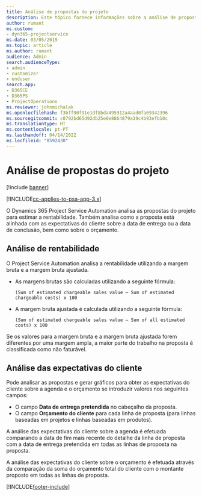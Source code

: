 ```yaml
---
title: Análise de propostas do projeto
description: Este tópico fornece informações sobre a análise de propostas do projeto.
author: rumant
ms.custom:
- dyn365-projectservice
ms.date: 03/05/2019
ms.topic: article
ms.author: rumant
audience: Admin
search.audienceType:
- admin
- customizer
- enduser
search.app:
- D365CE
- D365PS
- ProjectOperations
ms.reviewer: johnmichalak
ms.openlocfilehash: f3bff90f91e1df8bda495912a4aad0fa69342396
ms.sourcegitcommit: c0792bd65d92db25e0e8864879a19c4b93efb10c
ms.translationtype: HT
ms.contentlocale: pt-PT
ms.lasthandoff: 04/14/2022
ms.locfileid: "8592430"
---
```

# <a name="analysis-of-project-quotes"></a>Análise de propostas do projeto

[!include [banner](../includes/psa-now-project-operations.md)]

[!INCLUDE[cc-applies-to-psa-app-3.x](../includes/cc-applies-to-psa-app-3x.md)]

O Dynamics 365 Project Service Automation analisa as propostas do projeto para estimar a rentabilidade. Também analisa como a proposta está alinhada com as expectativas do cliente sobre a data de entrega ou a data de conclusão, bem como sobre o orçamento.

## <a name="profitability-analysis"></a>Análise de rentabilidade

O Project Service Automation analisa a rentabilidade utilizando a margem bruta e a margem bruta ajustada.

- As margens brutas são calculadas utilizando a seguinte fórmula:

  `
    (Sum of estimated chargeable sales value – Sum of estimated chargeable costs) x 100
  `
- A margem bruta ajustada é calculada utilizando a seguinte fórmula:

  `
    (Sum of estimated chargeable sales value – Sum of all estimated costs) x 100
  `

Se os valores para a margem bruta e a margem bruta ajustada forem diferentes por uma margem ampla, a maior parte do trabalho na proposta é classificada como não faturável.

## <a name="analysis-of-customer-expectations"></a>Análise das expectativas do cliente

Pode analisar as propostas e gerar gráficos para obter as expectativas do cliente sobre a agenda e o orçamento se introduzir valores nos seguintes campos:

- O campo **Data de entrega pretendida** no cabeçalho da proposta.
- O campo **Orçamento do cliente** para cada linha de proposta (para linhas baseadas em projetos e linhas baseadas em produtos).

A análise das expectativas do cliente sobre a agenda é efetuada comparando a data de fim mais recente do detalhe da linha de proposta com a data de entrega pretendida em todas as linhas de proposta na proposta.

A análise das expectativas do cliente sobre o orçamento é efetuada através da comparação da soma do orçamento total do cliente com o montante proposto em todas as linhas de proposta.


[!INCLUDE[footer-include](../includes/footer-banner.md)]
